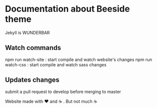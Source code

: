 # Documentation about Beeside theme

Jekyll is WUNDERBAR

## Watch commands

npm run watch-site : start compile and watch website's changes
npm run watch-css : start compile and watch sass changes

## Updates changes

submit a pull request to develop before merging to master

Website made with :heart: and :coffee: . But not much :coffee:
